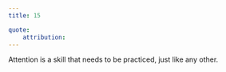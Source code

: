 ```yaml
---
title: 15

quote:
	attribution:
---
```


Attention is a skill that needs to be practiced, just like any other.
